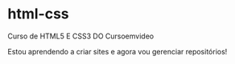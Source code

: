# html-css
 Curso de HTML5 E CSS3 DO Cursoemvideo


Estou aprendendo a criar sites e agora vou gerenciar repositórios!